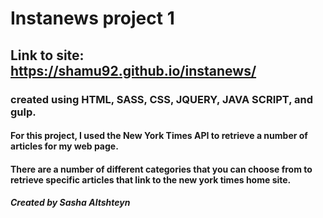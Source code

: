 # Instanews project 1 

## Link to site: https://shamu92.github.io/instanews/

### created using HTML, SASS, CSS, JQUERY, JAVA SCRIPT, and gulp.

#### For this project, I used the New York Times API to retrieve a number of  articles for my web page.
#### There are a number of different categories that you can choose from to retrieve specific articles that link to the new york times home site.






##### Created by Sasha Altshteyn

